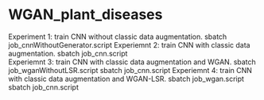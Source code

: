 # WGAN_plant_diseases
Experiment 1: train CNN without classic data augmentation. sbatch job_cnnWithoutGenerator.script 
Experiemnt 2: train CNN with classic data augmentation.  sbatch job_cnn.script  
Experiemnt 3: train CNN with classic data augmentation and WGAN.  sbatch job_wganWithoutLSR.script  sbatch job_cnn.script
Experiemnt 4: train CNN with classic data augmentation and WGAN-LSR.  sbatch job_wgan.script  sbatch job_cnn.script

